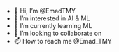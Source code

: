 - 👋 Hi, I’m @EmadTMY
- 👀 I’m interested in AI & ML
- 🌱 I’m currently learning ML
- 💞️ I’m looking to collaborate on 
- 📫 How to reach me  @Emad_TMY

<!---
EmadTMY/EmadTMY is a ✨ special ✨ repository because its `README.md` (this file) appears on your GitHub profile.
You can click the Preview link to take a look at your changes.
--->
